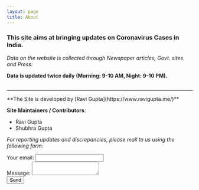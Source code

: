 ```yaml
---
layout: page
title: About
---
```


### This site aims at bringing updates on Coronavirus Cases in India.

*Data on the website is collected through Newspaper articles, Govt. sites and Press.*

**Data is updated twice daily (Morning: 9-10 AM, Night: 9-10 PM).**
<br><br>
<hr>
**The Site is developed by [Ravi Gupta](https://www.ravigupta.me/)**

**Site Maintainers / Contributors**:
- Ravi Gupta
- Shubhra Gupta

*For reporting updates and discrepancies, please mail to us using the following form:*
<form action="https://submit-form.com/_" target="_blank">
  <input
    type="checkbox"
    name="Name"
    style="display:none"
    tabindex="-1"
    autocomplete="off"
  />
  <label>
  	Your email:
  	<input type="email" name="email" required />
  </label><br>
  <label>
  	Message:
  	<textarea name="message" required></textarea>
  </label>
  <div class="g-recaptcha" data-sitekey="6LcrEuIUAAAAAAGuiWdIKz-FtoZKN7MNLEAb8xoN"></div>
  <button type="submit">Send</button>
</form>
